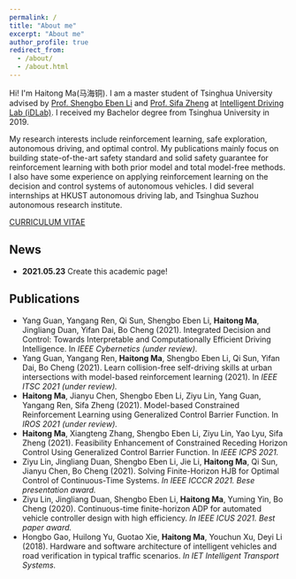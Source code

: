 ```yaml
---
permalink: /
title: "About me"
excerpt: "About me"
author_profile: true
redirect_from: 
  - /about/
  - /about.html
---
```

Hi! I'm Haitong Ma(马海铜). I am a master student of Tsinghua University advised by [Prof. Shengbo Eben Li](http://www.svm.tsinghua.edu.cn/essay/74/272.html) and [Prof. Sifa Zheng](http://www.svm.tsinghua.edu.cn/essay/74/356.html) at [Intelligent Driving Lab (iDLab)](http://www.idlab-tsinghua.com/thulab/labweb/). I received my Bachelor degree from Tsinghua University in 2019.

My research interests include reinforcement learning, safe exploration, autonomous driving, and optimal control. My publications mainly focus on building state-of-the-art safety standard and solid safety guarantee for reinforcement learning with both prior model and total model-free methods. I also have some experience on applying reinforcement learning on the decision and control systems of autonomous vehicles. I did several internships at HKUST autonomous driving lab, and Tsinghua Suzhou autonomous research institute.

[CURRICULUM VITAE](https://mahaitongdae.github.io/files/cv.pdf)

## News
* **2021.05.23** Create this academic page!

## Publications

* Yang Guan, Yangang Ren, Qi Sun, Shengbo Eben Li, **Haitong Ma**, Jingliang Duan, Yifan Dai, Bo Cheng (2021). Integrated Decision and Control: Towards Interpretable and Computationally Efficient Driving Intelligence. In _IEEE Cybernetics (under review)._
* Yang Guan, Yangang Ren, **Haitong Ma**, Shengbo Eben Li, Qi Sun, Yifan Dai, Bo Cheng (2021). Learn collision-free self-driving skills at urban intersections with model-based reinforcement learning (2021). In _IEEE ITSC 2021 (under review)._
* **Haitong Ma**, Jianyu Chen, Shengbo Eben Li, Ziyu Lin, Yang Guan, Yangang Ren, Sifa Zheng (2021). Model-based Constrained Reinforcement Learning using Generalized Control Barrier Function. In _IROS 2021 (under review)._
* **Haitong Ma**, Xiangteng Zhang, Shengbo Eben Li, Ziyu Lin, Yao Lyu, Sifa Zheng (2021). Feasibility Enhancement of Constrained Receding Horizon Control Using Generalized Control Barrier Function. In _IEEE ICPS 2021._
* Ziyu Lin, Jingliang Duan, Shengbo Eben Li, Jie Li, **Haitong Ma**, Qi Sun, Jianyu Chen, Bo Cheng (2021). Solving Finite-Horizon HJB for Optimal Control of Continuous-Time Systems. _In IEEE ICCCR 2021. Bese presentation award._
* Ziyu Lin, Jingliang Duan, Shengbo Eben Li, **Haitong Ma**, Yuming Yin, Bo Cheng (2020). Continuous-time finite-horizon ADP for automated vehicle controller design with high efficiency. _In IEEE ICUS 2021. Best paper award._
* Hongbo Gao, Huilong Yu, Guotao Xie, **Haitong Ma**, Youchun Xu, Deyi Li (2018). Hardware and software architecture of intelligent vehicles and road verification in typical traffic scenarios. _In IET Intelligent Transport Systems._
